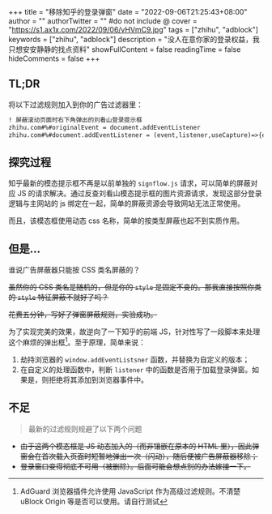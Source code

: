 +++
title = "移除知乎的登录弹窗"
date = "2022-09-06T21:25:43+08:00"
author = ""
authorTwitter = "" #do not include @
cover = "https://s1.ax1x.com/2022/09/06/vHVmC9.jpg"
tags = ["zhihu", "adblock"]
keywords = ["zhihu", "adblock"]
description = "没人在意你家的登录权益，我只想安安静静的找点资料"
showFullContent = false
readingTime = false
hideComments = false
+++

## TL;DR
将以下过滤规则加入到你的广告过滤器里：
```html
! 屏蔽滚动页面时右下角弹出的刘看山登录提示框
zhihu.com#%#originalEvent = document.addEventListener
zhihu.com#%#document.addEventListener = (event,listener,useCapture)=>{event!="DOMContentLoaded"?originalEvent(event,listener,useCapture):listener.toString().length<1000?originalEvent(event,listener,useCapture):originalEvent(event,function e(){originalScroll=window.addEventListener;window.addEventListener=(event,listener,useCapture)=>{event!="scroll"?originalScroll(event,listener,useCapture):listener.toString().length==177?null:originalScroll(event,listener,useCapture)};listener()},useCapture)}
```

## 探究过程
知乎最新的模态提示框不再是以前单独的 ``signflow.js`` 请求，可以简单的屏蔽对应 JS 的请求解决。通过反查刘看山模态提示框的图片资源请求，发现这部分登录逻辑与主网站的 js 绑定在一起，简单的屏蔽资源会导致网站无法正常使用。

而且，该模态框使用动态 css 名称，简单的按类型屏蔽也起不到实质作用。

## 但是...
谁说广告屏蔽器只能按 CSS 类名屏蔽的？

~~虽然你的 CSS 类名是随机的，但是你的 ``style`` 是固定不变的。那我直接按照你类的 ``style`` 特征屏蔽不就好了吗？~~

~~花费五分钟，写好了弹窗屏蔽规则，实验成功。~~

为了实现完美的效果，故逆向了一下知乎的前端 JS，针对性写了一段脚本来处理这个麻烦的弹出框[^1]。至于原理，简单来说：
1. 劫持浏览器的 ``window.addEventListsner`` 函数，并替换为自定义的版本；
2. 在自定义的处理函数中，判断 ``listener`` 中的函数是否用于加载登录弹窗。如果是，则拒绝将其添加到浏览器事件中。

## 不足
> 最新的过滤规则规避了以下两个问题

- ~~由于这两个模态框是 JS 动态加入的（而非镶嵌在原本的 HTML 里），因此弹窗会在首次载入页面时短暂地弹出一次（闪动），随后便被广告屏蔽器移除；~~
- ~~登录窗口变得彻底不可用（被删除）。后面可能会想点别的办法嫁接一下。~~

[^1]: AdGuard 浏览器插件允许使用 JavaScript 作为高级过滤规则。不清楚 uBlock Origin 等是否可以使用。请自行测试
